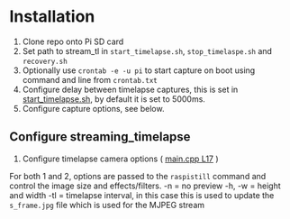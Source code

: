 Installation
============

1.  Clone repo onto Pi SD card
2.  Set path to stream_tl in ```start_timelapse.sh```, ```stop_timelaspe.sh``` and ```recovery.sh```
3.  Optionally use ```crontab -e -u pi``` to start capture on boot using command and line from ```crontab.txt```
4.  Configure delay between timelapse captures, this is set in [start_timelapse.sh](https://github.com/DanNixon/FP_StreamTimelapse/blob/master/start_timelapse.sh#L22), by default it is set to 5000ms.
5.  Configure capture options, see below.


Configure streaming_timelapse
-----------------------------

1.	Configure timelapse camera options ( [main.cpp L17](https://github.com/DanNixon/FP_StreamTimelapse/blob/master/streaming_timelapse/main.cpp#L17) )


For both 1 and 2, options are passed to the ```raspistill``` command and control the image size and effects/filters.
-n = no preview
-h, -w = height and width
-tl = timelapse interval, in this case this is used to update the ```s_frame.jpg``` file which is used for the MJPEG stream